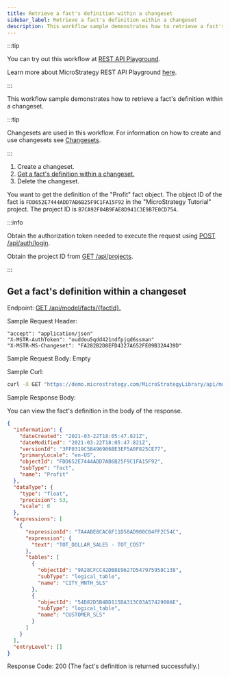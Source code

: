 ```yaml
---
title: Retrieve a fact's definition within a changeset
sidebar_label: Retrieve a fact's definition within a changeset
description: This workflow sample demonstrates how to retrieve a fact's definition within a changeset.
---
```


<Available since="2021 Update 1" />

:::tip

You can try out this workflow at [REST API Playground](https://www.postman.com/microstrategysdk/workspace/microstrategy-rest-api/folder/16131298-440d539e-15d7-4709-94a5-9c74eecc03db?ctx=documentation).

Learn more about MicroStrategy REST API Playground [here](/docs/getting-started/playground.md).

:::

This workflow sample demonstrates how to retrieve a fact's definition within a changeset.

:::tip

Changesets are used in this workflow. For information on how to create and use changesets see [Changesets](/docs/common-workflows/modeling/changesets.md).

:::

1. Create a changeset.
1. [Get a fact's definition within a changeset.](#get-a-facts-definition-within-a-changeset)
1. Delete the changeset.

You want to get the definition of the "Profit" fact object. The object ID of the fact is `FDD652E7444ADD7AB6B25F9C1FA15F92` in the "MicroStrategy Tutorial" project. The project ID is `B7CA92F04B9FAE8D941C3E9B7E0CD754`.

:::info

Obtain the authorization token needed to execute the request using [POST /api/auth/login](https://demo.microstrategy.com/MicroStrategyLibrary/api-docs/index.html#/Authentication/postLogin).

Obtain the project ID from [GET /api/projects](https://demo.microstrategy.com/MicroStrategyLibrary/api-docs/index.html#/Projects/getProjects_1).

:::

## Get a fact's definition within a changeset

Endpoint: [GET /api/model/facts/{factId}.](https://demo.microstrategy.com/MicroStrategyLibrary/api-docs/index.html#/Facts/ms-getFactDetails)

Sample Request Header:

```http
"accept": "application/json"
"X-MSTR-AuthToken": "ouddou5qdd421ndfpjqd6ssman"
"X-MSTR-MS-Changeset": "FA282B2D8EFD4327A652FE09B32A439D"
```

Sample Request Body: Empty

Sample Curl:

```bash
curl -X GET "https://demo.microstrategy.com/MicroStrategyLibrary/api/model/facts/FDD652E7444ADD7AB6B25F9C1FA15F92" -H "accept: application/json" -H "X-MSTR-AuthToken: ouddou5qdd421ndfpjqd6ssman" -H "X-MSTR-MS-Changeset: FA282B2D8EFD4327A652FE09B32A439D"
```

Sample Response Body:

You can view the fact's definition in the body of the response.

```json
{
  "information": {
    "dateCreated": "2021-03-22T18:05:47.821Z",
    "dateModified": "2021-03-22T18:05:47.821Z",
    "versionId": "3FF0319C5B496906BE3EF5A0F825CE77",
    "primaryLocale": "en-US",
    "objectId": "FDD652E7444ADD7AB6B25F9C1FA15F92",
    "subType": "fact",
    "name": "Profit"
  },
  "dataType": {
    "type": "float",
    "precision": 53,
    "scale": 0
  },
  "expressions": [
    {
      "expressionId": "7A4ABE8CAC6F11D58AD900C04FF2C54C",
      "expression": {
        "text": "TOT_DOLLAR_SALES - TOT_COST"
      },
      "tables": [
        {
          "objectId": "9A28CFCC42DB8E9627D547975958C138",
          "subType": "logical_table",
          "name": "CITY_MNTH_SLS"
        },
        {
          "objectId": "54D82D5B4BD115DA313C03A5742900AE",
          "subType": "logical_table",
          "name": "CUSTOMER_SLS"
        }
      ]
    }
  ],
  "entryLevel": []
}
```

Response Code: 200 (The fact's definition is returned successfully.)
